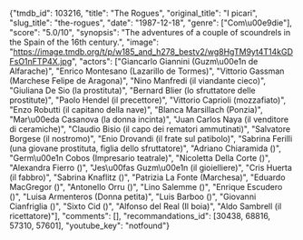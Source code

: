 {"tmdb_id": 103216, "title": "The Rogues", "original_title": "I picari", "slug_title": "the-rogues", "date": "1987-12-18", "genre": ["Com\u00e9die"], "score": "5.0/10", "synopsis": "The adventures of a couple of scoundrels in the Spain of the 16th century.", "image": "https://image.tmdb.org/t/p/w185_and_h278_bestv2/wg8HgTM9yt4T14kGDFsO1nFTP4X.jpg", "actors": ["Giancarlo Giannini (Guzm\u00e1n de Alfarache)", "Enrico Montesano (Lazarillo de Tormes)", "Vittorio Gassman (Marchese Felipe de Aragona)", "Nino Manfredi (il viandante cieco)", "Giuliana De Sio (la prostituta)", "Bernard Blier (lo sfruttatore delle prostitute)", "Paolo Hendel (il precettore)", "Vittorio Caprioli (mozzafiato)", "Enzo Robutti (il capitano della nave)", "Blanca Marsillach (Ponzia)", "Mar\u00eda Casanova (la donna incinta)", "Juan Carlos Naya (il venditore di ceramiche)", "Claudio Bisio (il capo dei rematori ammutinati)", "Salvatore Borgese (il nostromo)", "Enio Drovandi (il frate sul patibolo)", "Sabrina Ferilli (una giovane prostituta, figlia dello sfruttatore)", "Adriano Chiaramida ()", "Germ\u00e1n Cobos (Impresario teatrale)", "Nicoletta Della Corte ()", "Alexandra Fierro ()", "Jes\u00fas Guzm\u00e1n (il gioielliere)", "Cris Huerta (il fabbro)", "Sabrina Knaflitz ()", "Patrizia La Fonte (Marchesa)", "Eduardo MacGregor ()", "Antonello Orru ()", "Lino Salemme ()", "Enrique Escudero ()", "Luisa Armenteros (Donna petita)", "Luis Barboo ()", "Giovanni Cianfriglia ()", "Sixto Cid ()", "Alfonso del Real (Il boia)", "Aldo Sambrell (il ricettatore)"], "comments": [], "recommandations_id": [30438, 68816, 57310, 57601], "youtube_key": "notfound"}